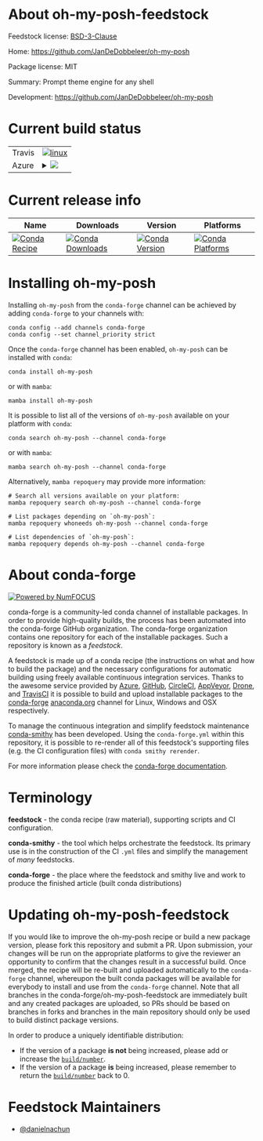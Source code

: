 About oh-my-posh-feedstock
==========================

Feedstock license: [BSD-3-Clause](https://github.com/conda-forge/oh-my-posh-feedstock/blob/main/LICENSE.txt)

Home: https://github.com/JanDeDobbeleer/oh-my-posh

Package license: MIT

Summary: Prompt theme engine for any shell

Development: https://github.com/JanDeDobbeleer/oh-my-posh

Current build status
====================


<table><tr>
    <td>Travis</td>
    <td>
      <a href="https://app.travis-ci.com/conda-forge/oh-my-posh-feedstock">
        <img alt="linux" src="https://img.shields.io/travis/com/conda-forge/oh-my-posh-feedstock/main.svg?label=Linux">
      </a>
    </td>
  </tr>
    
  <tr>
    <td>Azure</td>
    <td>
      <details>
        <summary>
          <a href="https://dev.azure.com/conda-forge/feedstock-builds/_build/latest?definitionId=23335&branchName=main">
            <img src="https://dev.azure.com/conda-forge/feedstock-builds/_apis/build/status/oh-my-posh-feedstock?branchName=main">
          </a>
        </summary>
        <table>
          <thead><tr><th>Variant</th><th>Status</th></tr></thead>
          <tbody><tr>
              <td>linux_64</td>
              <td>
                <a href="https://dev.azure.com/conda-forge/feedstock-builds/_build/latest?definitionId=23335&branchName=main">
                  <img src="https://dev.azure.com/conda-forge/feedstock-builds/_apis/build/status/oh-my-posh-feedstock?branchName=main&jobName=linux&configuration=linux%20linux_64_" alt="variant">
                </a>
              </td>
            </tr><tr>
              <td>linux_aarch64</td>
              <td>
                <a href="https://dev.azure.com/conda-forge/feedstock-builds/_build/latest?definitionId=23335&branchName=main">
                  <img src="https://dev.azure.com/conda-forge/feedstock-builds/_apis/build/status/oh-my-posh-feedstock?branchName=main&jobName=linux&configuration=linux%20linux_aarch64_" alt="variant">
                </a>
              </td>
            </tr><tr>
              <td>linux_ppc64le</td>
              <td>
                <a href="https://dev.azure.com/conda-forge/feedstock-builds/_build/latest?definitionId=23335&branchName=main">
                  <img src="https://dev.azure.com/conda-forge/feedstock-builds/_apis/build/status/oh-my-posh-feedstock?branchName=main&jobName=linux&configuration=linux%20linux_ppc64le_" alt="variant">
                </a>
              </td>
            </tr><tr>
              <td>osx_64</td>
              <td>
                <a href="https://dev.azure.com/conda-forge/feedstock-builds/_build/latest?definitionId=23335&branchName=main">
                  <img src="https://dev.azure.com/conda-forge/feedstock-builds/_apis/build/status/oh-my-posh-feedstock?branchName=main&jobName=osx&configuration=osx%20osx_64_" alt="variant">
                </a>
              </td>
            </tr><tr>
              <td>osx_arm64</td>
              <td>
                <a href="https://dev.azure.com/conda-forge/feedstock-builds/_build/latest?definitionId=23335&branchName=main">
                  <img src="https://dev.azure.com/conda-forge/feedstock-builds/_apis/build/status/oh-my-posh-feedstock?branchName=main&jobName=osx&configuration=osx%20osx_arm64_" alt="variant">
                </a>
              </td>
            </tr>
          </tbody>
        </table>
      </details>
    </td>
  </tr>
</table>

Current release info
====================

| Name | Downloads | Version | Platforms |
| --- | --- | --- | --- |
| [![Conda Recipe](https://img.shields.io/badge/recipe-oh--my--posh-green.svg)](https://anaconda.org/conda-forge/oh-my-posh) | [![Conda Downloads](https://img.shields.io/conda/dn/conda-forge/oh-my-posh.svg)](https://anaconda.org/conda-forge/oh-my-posh) | [![Conda Version](https://img.shields.io/conda/vn/conda-forge/oh-my-posh.svg)](https://anaconda.org/conda-forge/oh-my-posh) | [![Conda Platforms](https://img.shields.io/conda/pn/conda-forge/oh-my-posh.svg)](https://anaconda.org/conda-forge/oh-my-posh) |

Installing oh-my-posh
=====================

Installing `oh-my-posh` from the `conda-forge` channel can be achieved by adding `conda-forge` to your channels with:

```
conda config --add channels conda-forge
conda config --set channel_priority strict
```

Once the `conda-forge` channel has been enabled, `oh-my-posh` can be installed with `conda`:

```
conda install oh-my-posh
```

or with `mamba`:

```
mamba install oh-my-posh
```

It is possible to list all of the versions of `oh-my-posh` available on your platform with `conda`:

```
conda search oh-my-posh --channel conda-forge
```

or with `mamba`:

```
mamba search oh-my-posh --channel conda-forge
```

Alternatively, `mamba repoquery` may provide more information:

```
# Search all versions available on your platform:
mamba repoquery search oh-my-posh --channel conda-forge

# List packages depending on `oh-my-posh`:
mamba repoquery whoneeds oh-my-posh --channel conda-forge

# List dependencies of `oh-my-posh`:
mamba repoquery depends oh-my-posh --channel conda-forge
```


About conda-forge
=================

[![Powered by
NumFOCUS](https://img.shields.io/badge/powered%20by-NumFOCUS-orange.svg?style=flat&colorA=E1523D&colorB=007D8A)](https://numfocus.org)

conda-forge is a community-led conda channel of installable packages.
In order to provide high-quality builds, the process has been automated into the
conda-forge GitHub organization. The conda-forge organization contains one repository
for each of the installable packages. Such a repository is known as a *feedstock*.

A feedstock is made up of a conda recipe (the instructions on what and how to build
the package) and the necessary configurations for automatic building using freely
available continuous integration services. Thanks to the awesome service provided by
[Azure](https://azure.microsoft.com/en-us/services/devops/), [GitHub](https://github.com/),
[CircleCI](https://circleci.com/), [AppVeyor](https://www.appveyor.com/),
[Drone](https://cloud.drone.io/welcome), and [TravisCI](https://travis-ci.com/)
it is possible to build and upload installable packages to the
[conda-forge](https://anaconda.org/conda-forge) [anaconda.org](https://anaconda.org/)
channel for Linux, Windows and OSX respectively.

To manage the continuous integration and simplify feedstock maintenance
[conda-smithy](https://github.com/conda-forge/conda-smithy) has been developed.
Using the ``conda-forge.yml`` within this repository, it is possible to re-render all of
this feedstock's supporting files (e.g. the CI configuration files) with ``conda smithy rerender``.

For more information please check the [conda-forge documentation](https://conda-forge.org/docs/).

Terminology
===========

**feedstock** - the conda recipe (raw material), supporting scripts and CI configuration.

**conda-smithy** - the tool which helps orchestrate the feedstock.
                   Its primary use is in the construction of the CI ``.yml`` files
                   and simplify the management of *many* feedstocks.

**conda-forge** - the place where the feedstock and smithy live and work to
                  produce the finished article (built conda distributions)


Updating oh-my-posh-feedstock
=============================

If you would like to improve the oh-my-posh recipe or build a new
package version, please fork this repository and submit a PR. Upon submission,
your changes will be run on the appropriate platforms to give the reviewer an
opportunity to confirm that the changes result in a successful build. Once
merged, the recipe will be re-built and uploaded automatically to the
`conda-forge` channel, whereupon the built conda packages will be available for
everybody to install and use from the `conda-forge` channel.
Note that all branches in the conda-forge/oh-my-posh-feedstock are
immediately built and any created packages are uploaded, so PRs should be based
on branches in forks and branches in the main repository should only be used to
build distinct package versions.

In order to produce a uniquely identifiable distribution:
 * If the version of a package **is not** being increased, please add or increase
   the [``build/number``](https://docs.conda.io/projects/conda-build/en/latest/resources/define-metadata.html#build-number-and-string).
 * If the version of a package **is** being increased, please remember to return
   the [``build/number``](https://docs.conda.io/projects/conda-build/en/latest/resources/define-metadata.html#build-number-and-string)
   back to 0.

Feedstock Maintainers
=====================

* [@danielnachun](https://github.com/danielnachun/)

